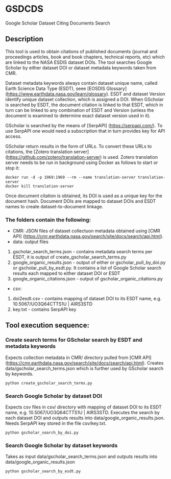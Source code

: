 # GSDCDS
Google Scholar Dataset Citing Documents Search
## Description

This tool is used to obtain citations of published documents (journal and proceedings articles, book and book chapters, technical reports, etc) which are linked to the NASA ESDIS dataset DOIs. The tool searches Google Scholar by either dataset DOI or dataset metadata keywords taken from CMR.

Dataset metadata keywords always contain dataset unique name, called Earth Science Data Type (ESDT), seee [EOSDIS Glossary] (https://www.earthdata.nasa.gov/learn/glossary). ESDT and dataset Version identify unique dataset collection, which is assigned a DOI. When GScholar is searched by ESDT, the document citation is linked to that ESDT, which in turn can be linked to any combination of ESDT and Version (unless the document is examined to determine exact dataset version used in it).

GScholar is searched by the means of [SerpAPI] (https://serpapi.com/). To use SerpAPI one would need a subscription that in turn provides key for API access.

GScholar return results in the form of URLs. To convert these URLs to citations, the [Zotero translation server] (https://github.com/zotero/translation-server) is used. Zotero translation server needs to be run in background using Docker as follows to start or stop it:

```
docker run -d -p 1969:1969 --rm --name translation-server translation-server
docker kill translation-server
```

Once document citation is obtained, its DOI is used as a unique key for the document hash. Document DOIs are mapped to dataset DOIs and ESDT names to create dataset-to-document linkage.

### The folders contain the following:

* CMR: JSON files of dataset collectuon metadata obtained using [CMR API] (https://cmr.earthdata.nasa.gov/search/site/docs/search/api.html).
* data: output files
 1. gscholar_search_terms.json - contains metadata search terms per ESDT, it is output of create_gscholar_search_terms.py
 1. google_organic_results.json - output of either or gscholar_pull_by_doi.py or gscholar_pull_by_esdt.py. It contains a list of Google Scholar search results each mapped to either dataset DOI or ESDT
 1. google_organic_citations.json - output of gscholar_organic_citations.py
* csv:
 1. doi2esdt.csv - contains mapping of dataset DOI to its ESDT name, e.g. 10.5067/UO3Q64CTTS1U | AIRS3STD
 1. key.txt - contains SerpAPI key

## Tool execution sequence:

### Create search terms for GScholar search by ESDT and metadata keywords

Expects collection metadata in CMR/ directory pulled from [CMR API] (https://cmr.earthdata.nasa.gov/search/site/docs/search/api.html). Creates data/gscholar_search_terms.json which is further used by GScholar search by keywords.
```
python create_gscholar_search_terms.py
```

### Search Google Scholar by dataset DOI
Expects csv files in csv/ directory with mapping of dataset DOI to its ESDT name, e.g. 10.5067/UO3Q64CTTS1U | AIRS3STD. Executes the search by each dataset DOI and outputs results into data/google_organic_results.json. Needs SerpAPI key stored in the file csv/key.txt.

```
python gscholar_search_by_doi.py
```

### Search Google Scholar by dataset keywords
Takes as input data/gscholar_search_terms.json and outputs results into data/google_organic_results.json
```
python gscholar_search_by_esdt.py
```
